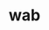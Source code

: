 ---
category: 3-letters
denotation: null
name: wab
reference_link: https://www.etymonline.com/word/wab
root_language: null
root_name: null
title: wab
type: free
word_sums:
- respelling: wab
  sum: 'Wab + '
---